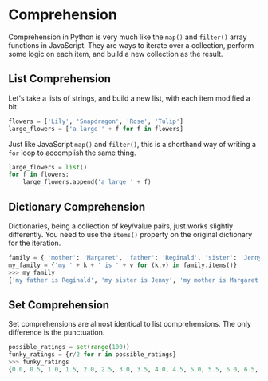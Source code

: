 # Comprehension

Comprehension in Python is very much like the `map()` and `filter()` array functions in JavaScript. They are ways to iterate over a collection, perform some logic on each item, and build a new collection as the result.

## List Comprehension

Let's take a lists of strings, and build a new list, with each item modified a bit.

```python
flowers = ['Lily', 'Snapdragon', 'Rose', 'Tulip']
large_flowers = ['a large ' + f for f in flowers]
```

Just like JavaScript `map()` and `filter()`, this is a shorthand way of writing a `for` loop to accomplish the same thing.

```python
large_flowers = list()
for f in flowers:
    large_flowers.append('a large ' + f)
```

## Dictionary Comprehension

Dictionaries, being a collection of key/value pairs, just works slightly differently. You need to use the `items()` property on the original dictionary for the iteration.

```python
family = { 'mother': 'Margaret', 'father': 'Reginald', 'sister': 'Jenny'}
my_family = {'my ' + k + ' is ' + v for (k,v) in family.items()}
>>> my_family
{'my father is Reginald', 'my sister is Jenny', 'my mother is Margaret'}
```

## Set Comprehension

Set comprehensions are almost identical to list comprehensions. The only difference is the punctuation.

```python
possible_ratings = set(range(100))
funky_ratings = {r/2 for r in possible_ratings}
>>> funky_ratings
{0.0, 0.5, 1.0, 1.5, 2.0, 2.5, 3.0, 3.5, 4.0, 4.5, 5.0, 5.5, 6.0, 6.5, 7.0, 7.5, 8.0, 8.5, 9.0, 10.0, 11.0, 12.0, 13.0, 14.0, 15.0, 16.0, 17.0, 18.0, 19.0, 20.0, 21.0, 22.0, 23.0, 24.0, 25.0, 26.0, 27.0, 28.0, 29.0, 30.0, 31.0, 32.0, 33.0, 34.0, 35.0, 36.0, 9.5, 38.0, 39.0, 40.0, 41.0, 10.5, 43.0, 44.0, 45.0, 46.0, 11.5, 48.0, 49.0, 12.5, 13.5, 14.5, 15.5, 16.5, 17.5, 18.5, 19.5, 20.5, 21.5, 22.5, 23.5, 24.5, 25.5, 26.5, 27.5, 28.5, 29.5, 30.5, 31.5, 32.5, 33.5, 34.5, 35.5, 36.5, 37.0, 37.5, 38.5, 39.5, 40.5, 41.5, 42.0, 42.5, 43.5, 44.5, 45.5, 46.5, 47.0, 47.5, 48.5, 49.5}
```